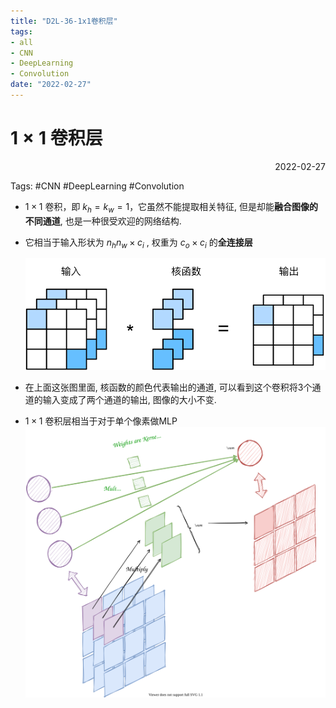 ```yaml
---
title: "D2L-36-1x1卷积层"
tags:
- all
- CNN
- DeepLearning
- Convolution
date: "2022-02-27"
---
```

# $1×1$ 卷积层

<div align="right"> 2022-02-27</div>

Tags: #CNN #DeepLearning #Convolution 

- $1×1$ 卷积，即 $k_h=k_w=1$，它虽然不能提取相关特征, 但是却能**融合图像的不同通道**, 也是一种很受欢迎的网络结构.

- 它相当于输入形状为 $n_{h} n_{w} \times c_{i}$ , 权重为 $c_{o} \times c_{i}$ 的**全连接层** 

	![](notes/2022/2022.2/assets/conv-1x1.svg)

- 在上面这张图里面, 核函数的颜色代表输出的通道, 可以看到这个卷积将3个通道的输入变成了两个通道的输出, 图像的大小不变.

-  $1×1$ 卷积层相当于对于单个像素做MLP
	![NiN_PixelMLP](notes/2022/2022.3/assets/NiN_PixelMLP.svg)
